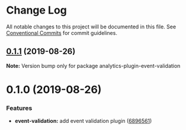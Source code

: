 # Change Log

All notable changes to this project will be documented in this file.
See [Conventional Commits](https://conventionalcommits.org) for commit guidelines.

## [0.1.1](https://github.com/DavidWells/analytics/compare/analytics-plugin-event-validation@0.1.0...analytics-plugin-event-validation@0.1.1) (2019-08-26)

**Note:** Version bump only for package analytics-plugin-event-validation





# 0.1.0 (2019-08-26)


### Features

* **event-validation:** add event validation plugin ([6896561](https://github.com/DavidWells/analytics/commit/6896561))
